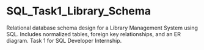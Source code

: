 # SQL_Task1_Library_Schema
Relational database schema design for a Library Management System using SQL. Includes normalized tables, foreign key relationships, and an ER diagram. Task 1 for SQL Developer Internship.
